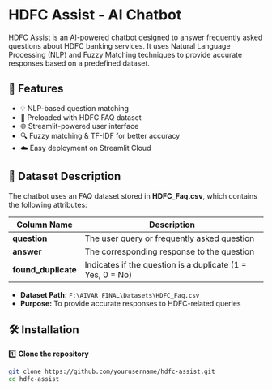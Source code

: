 # HDFC Assist - AI Chatbot  

HDFC Assist is an AI-powered chatbot designed to answer frequently asked questions about HDFC banking services. It uses Natural Language Processing (NLP) and Fuzzy Matching techniques to provide accurate responses based on a predefined dataset.

## 🚀 Features  
- 💡 NLP-based question matching  
- 📖 Preloaded with HDFC FAQ dataset  
- 🌐 Streamlit-powered user interface  
- 🔍 Fuzzy matching & TF-IDF for better accuracy  
- ☁️ Easy deployment on Streamlit Cloud  

## 📂 Dataset Description  

The chatbot uses an FAQ dataset stored in **HDFC_Faq.csv**, which contains the following attributes:  

| Column Name        | Description |
|--------------------|-------------|
| **question**       | The user query or frequently asked question |
| **answer**         | The corresponding response to the question |
| **found_duplicate** | Indicates if the question is a duplicate (1 = Yes, 0 = No) |

- **Dataset Path:** `F:\AIVAR FINAL\Datasets\HDFC_Faq.csv`  
- **Purpose:** To provide accurate responses to HDFC-related queries  

## 🛠 Installation  

1️⃣ **Clone the repository**  
```bash
git clone https://github.com/yourusername/hdfc-assist.git
cd hdfc-assist
